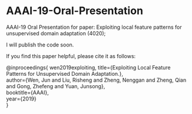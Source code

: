 # AAAI-19-Oral-Presentation
AAAI-19 Oral Presentation for paper: Exploiting local feature patterns for unsupervised domain adaptation (4020);



I will publish the code soon. 

If you find this paper helpful, please cite it as follows:





@inproceedings{ wen2019exploiting,
     title={Exploiting Local Feature Patterns for Unsupervised Domain Adaptation.},   
     author={Wen, Jun and Liu, Risheng and Zheng, Nenggan and Zheng, Qian and Gong, Zhefeng and Yuan, Junsong},    
     booktitle={AAAI},      
     year={2019}     
}

